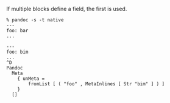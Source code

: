 If multiple blocks define a field, the first is used.

```
% pandoc -s -t native
---
foo: bar
...

---
foo: bim
...
^D
Pandoc
  Meta
    { unMeta =
        fromList [ ( "foo" , MetaInlines [ Str "bim" ] ) ]
    }
  []
```
